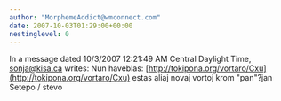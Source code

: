 ```yaml
---
author: "MorphemeAddict@wmconnect.com"
date: 2007-10-03T01:29:00+00:00
nestinglevel: 0
---
```

In a message dated 10/3/2007 12:21:49 AM Central Daylight Time, [sonja@kisa.ca](mailto://sonja@kisa.ca) writes:
Nun haveblas: [http://tokipona.org/vortaro/Cxu](http://tokipona.org/vortaro/Cxu) estas aliaj novaj vortoj krom "pan"?jan Setepo / stevo